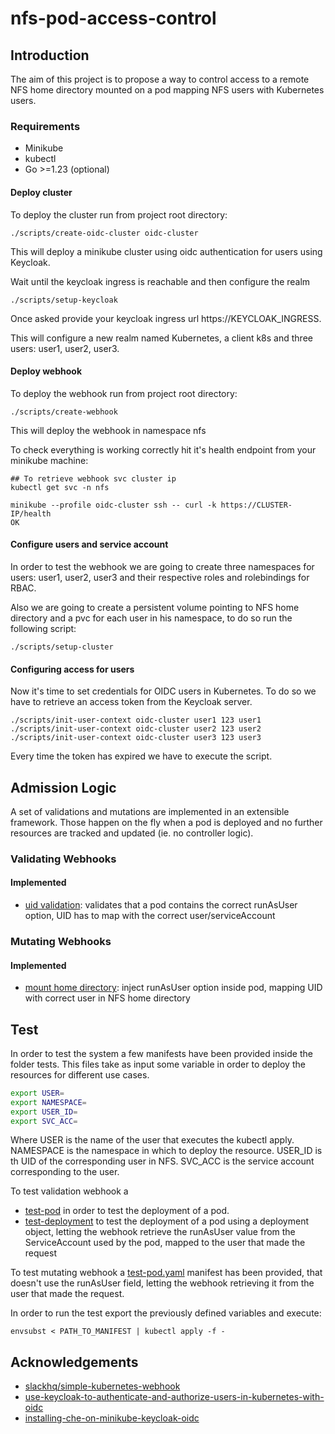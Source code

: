 # nfs-pod-access-control

## Introduction
The aim of this project is to propose a way to control access to a remote NFS home directory mounted on a pod mapping NFS users with Kubernetes users.

### Requirements
* Minikube
* kubectl
* Go >=1.23 (optional)

#### Deploy cluster

To deploy the cluster run from project root directory:
```
./scripts/create-oidc-cluster oidc-cluster
```
This will deploy a minikube cluster using oidc authentication for users using Keycloak.

Wait until the keycloak ingress is reachable and then configure the realm
```
./scripts/setup-keycloak
```
Once asked provide your keycloak ingress url https://KEYCLOAK_INGRESS.

This will configure a new realm named Kubernetes, a client k8s and three users: user1, user2, user3.

#### Deploy webhook
To deploy the webhook run from project root directory:
```
./scripts/create-webhook
```
This will deploy the webhook in namespace nfs

To check everything is working correctly hit it's health endpoint from your minikube machine:
```
## To retrieve webhook svc cluster ip
kubectl get svc -n nfs
```
```
minikube --profile oidc-cluster ssh -- curl -k https://CLUSTER-IP/health
OK
```

#### Configure users and service account
In order to test the webhook we are going to create three namespaces for users: user1, user2, user3 and their respective roles and rolebindings for RBAC.

Also we are going to create a persistent volume pointing to NFS home directory and a pvc for each user in his namespace, to do so run the following script:

```
./scripts/setup-cluster
```

#### Configuring access for users
Now it's time to set credentials for OIDC users in Kubernetes.
To do so we have to retrieve an access token from the Keycloak server.
```
./scripts/init-user-context oidc-cluster user1 123 user1
./scripts/init-user-context oidc-cluster user2 123 user2
./scripts/init-user-context oidc-cluster user3 123 user3
```

Every time the token has expired we have to execute the script.

## Admission Logic
A set of validations and mutations are implemented in an extensible framework. Those happen on the fly when a pod is deployed and no further resources are tracked and updated (ie. no controller logic).

### Validating Webhooks
#### Implemented
- [uid validation](pkg/validation/uid_validator.go): validates that a pod contains the correct runAsUser option, UID has to map with the correct user/serviceAccount

### Mutating Webhooks
#### Implemented
- [mount home directory](pkg/mutation/mount_home_directory.go): inject runAsUser option inside pod, mapping UID with correct user in NFS home directory

## Test
In order to test the system a few manifests have been provided inside the folder tests.
This files take as input some variable in order to deploy the resources for different use cases.
```sh
export USER=
export NAMESPACE=
export USER_ID=
export SVC_ACC=
```
Where
USER is the name of the user that executes the kubectl apply.
NAMESPACE is the namespace in which to deploy the resource.
USER_ID is th UID of the corresponding user in NFS.
SVC_ACC is the service account corresponding to the user.

To test validation webhook a 
- [test-pod](tests/validation/test-pod.yaml) in order to test the deployment of a pod.
- [test-deployment](tests/validation/test-deployment.yaml) to test the deployment of a pod using a deployment object, letting the webhook retrieve the runAsUser value from the ServiceAccount used by the pod, mapped to the user that made the request

To test mutating webhook a [test-pod.yaml](tests/mutation/test-pod.yaml) manifest has been provided, that doesn't use the runAsUser field, letting the webhook retrieving it from the user that made the request.

In order to run the test export the previously defined variables and execute:
```
envsubst < PATH_TO_MANIFEST | kubectl apply -f -
```

## Acknowledgements

- [slackhq/simple-kubernetes-webhook](https://github.com/slackhq/simple-kubernetes-webhook)
- [use-keycloak-to-authenticate-and-authorize-users-in-kubernetes-with-oidc](https://medium.com/@guillem.riera/use-keycloak-to-authenticate-and-authorize-users-in-kubernetes-with-oidc-cc214a82a49c)
- [installing-che-on-minikube-keycloak-oidc](https://eclipse.dev/che/docs/stable/administration-guide/installing-che-on-minikube-keycloak-oidc/)
